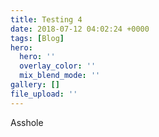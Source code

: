 ```yaml
---
title: Testing 4
date: 2018-07-12 04:02:24 +0000
tags: [Blog]
hero:
  hero: ''
  overlay_color: ''
  mix_blend_mode: ''
gallery: []
file_upload: ''
---
```

Asshole